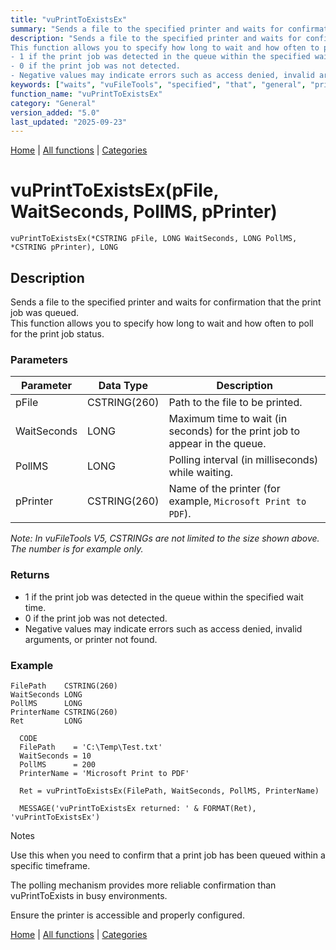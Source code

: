 ```yaml
---
title: "vuPrintToExistsEx"
summary: "Sends a file to the specified printer and waits for confirmation that the print job was queued."
description: "Sends a file to the specified printer and waits for confirmation that the print job was queued.  
This function allows you to specify how long to wait and how often to poll for the print job status. ### Parameters _Note: In vuFileTools V5, CSTRINGs are not limited to the size shown above. The number is for example only._ ### Returns
- 1 if the print job was detected in the queue within the specified wait time.  
- 0 if the print job was not detected.  
- Negative values may indicate errors such as access denied, invalid arguments, or printer not found. ### Example Notes Use this when you need to confirm that a print job has been queued within a specific timeframe. The polling mechanism provides more reliable confirmation than vuPrintToExists in busy environments. Ensure the printer is accessible and properly configured. [Home](../index.md) | [All functions](index.md) | [Categories](../categories/index.md)"
keywords: ["waits", "vuFileTools", "specified", "that", "general", "print", "confirmation", "vuprinttoexistsex", "Clarion", "sends", "queued", "Windows"]
function_name: "vuPrintToExistsEx"
category: "General"
version_added: "5.0"
last_updated: "2025-09-23"
---
```


[Home](../index.md) | [All functions](index.md) | [Categories](../categories/index.md)

# vuPrintToExistsEx(pFile, WaitSeconds, PollMS, pPrinter)

```Prototype
vuPrintToExistsEx(*CSTRING pFile, LONG WaitSeconds, LONG PollMS, *CSTRING pPrinter), LONG
```


## Description
Sends a file to the specified printer and waits for confirmation that the print job was queued.  
This function allows you to specify how long to wait and how often to poll for the print job status.

### Parameters

| Parameter    | Data Type    | Description                                                                 |
|--------------|--------------|-----------------------------------------------------------------------------|
| pFile        | CSTRING(260) | Path to the file to be printed.                                             |
| WaitSeconds  | LONG         | Maximum time to wait (in seconds) for the print job to appear in the queue. |
| PollMS       | LONG         | Polling interval (in milliseconds) while waiting.                           |
| pPrinter     | CSTRING(260) | Name of the printer (for example, `Microsoft Print to PDF`).                 |

_Note: In vuFileTools V5, CSTRINGs are not limited to the size shown above. The number is for example only._

### Returns
- 1 if the print job was detected in the queue within the specified wait time.  
- 0 if the print job was not detected.  
- Negative values may indicate errors such as access denied, invalid arguments, or printer not found.

### Example

```Clarion
FilePath    CSTRING(260)
WaitSeconds LONG
PollMS      LONG
PrinterName CSTRING(260)
Ret         LONG

  CODE
  FilePath    = 'C:\Temp\Test.txt'
  WaitSeconds = 10
  PollMS      = 200
  PrinterName = 'Microsoft Print to PDF'

  Ret = vuPrintToExistsEx(FilePath, WaitSeconds, PollMS, PrinterName)

  MESSAGE('vuPrintToExistsEx returned: ' & FORMAT(Ret), 'vuPrintToExistsEx')

```
Notes

Use this when you need to confirm that a print job has been queued within a specific timeframe.

The polling mechanism provides more reliable confirmation than vuPrintToExists in busy environments.

Ensure the printer is accessible and properly configured.

[Home](../index.md) | [All functions](index.md) | [Categories](../categories/index.md)
